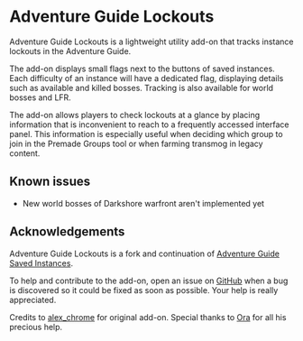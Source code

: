 # Adventure Guide Lockouts
Adventure Guide Lockouts is a lightweight utility add-on that tracks instance lockouts in the Adventure Guide.

The add-on displays small flags next to the buttons of saved instances. Each difficulty of an instance will have a dedicated flag, displaying details such as available and killed bosses. Tracking is also available for world bosses and LFR.

The add-on allows players to check lockouts at a glance by placing information that is inconvenient to reach to a frequently accessed interface panel. This information is especially useful when deciding which group to join in the Premade Groups tool or when farming transmog in legacy content.

## Known issues

 - New world bosses of Darkshore warfront aren't implemented yet

## Acknowledgements
Adventure Guide Lockouts is a fork and continuation of [Adventure Guide Saved Instances](https://wow.curseforge.com/projects/adventure-guide-lockouts).

To help and contribute to the add-on, open an issue on [GitHub](https://github.com/Meivyn/AdventureGuideLockouts/issues) when a bug is discovered so it could be fixed as soon as possible. Your help is really appreciated.

Credits to [alex_chrome](https://wow.curseforge.com/members/alex_chrome)
for original add-on. Special thanks to [Ora](https://wago.io/) for all his precious help.
